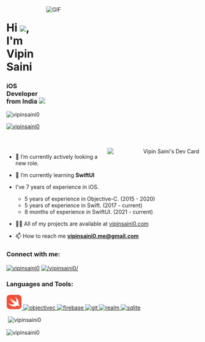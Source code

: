 <img align="right" alt="GIF" src="https://c.tenor.com/2uyENRmiUt0AAAAC/coding.gif?raw=true" width="400" height="256" />
<h1 align="left">Hi <img src="https://media.giphy.com/media/hvRJCLFzcasrR4ia7z/giphy.gif" width="35px">, I'm Vipin Saini</h1>
<h3 align="left">iOS Developer from India <img src="https://c4.wallpaperflare.com/wallpaper/864/174/449/indian-flag-4k-tricolour-flag-national-flag-wallpaper-preview.jpg" width="25px"></h3>
<!-- Twitter -->
<p align="left"> <img src="https://komarev.com/ghpvc/?username=vipinsaini0&label=Profile%20views&color=0e75b6&style=flat" alt="vipinsaini0" /> </p>
 
<p align="left"> <a href="https://twitter.com/vipinsaini0" target="blank"><img src="https://img.shields.io/twitter/follow/vipinsaini0?logo=twitter&style=for-the-badge" alt="vipinsaini0" /></a> </p>
<!-- Dev Card -->
<p align="right">
  <br>  <br> 
<a href="https://app.daily.dev/vipinsaini0"><img align="right" src="https://api.daily.dev/devcards/148808868ff6407fb05e485aaa954169.png?r=euc" width="240" alt="Vipin Saini's Dev Card"/></a>
 </p> 

- 🔭 I’m currently actively looking a new role.

- 🌱 I’m currently learning **SwiftUI**

- I've 7 years of experience in iOS.
  - 5 years of experience in Objective-C. (2015 - 2020)
  - 5 years of experience in Swift. (2017 - current)
  - 8 months of experience in SwiftUI. (2021 - current)

- 👨‍💻 All of my projects are available at [vipinsaini0.com](https://www.vipinsaini0.com/all-projects)

- 📫 How to reach me **vipinsaini0.me@gmail.com**
 
 
<h3 align="left">Connect with me:</h3>
<p align="left">
<a href="https://twitter.com/vipinsaini0" target="blank"><img align="center" src="https://raw.githubusercontent.com/rahuldkjain/github-profile-readme-generator/master/src/images/icons/Social/twitter.svg" alt="vipinsaini0" height="30" width="40" /></a>
<a href="https://linkedin.com/in//vipinsaini0/" target="blank"><img align="center" src="https://raw.githubusercontent.com/rahuldkjain/github-profile-readme-generator/master/src/images/icons/Social/linked-in-alt.svg" alt="/vipinsaini0/" height="30" width="40" /></a> 
</p>

<h3 align="left">Languages and Tools:</h3>
<p align="left">
 <a href="https://developer.apple.com/swift/" target="_blank" rel="noreferrer"> <img src="https://raw.githubusercontent.com/devicons/devicon/master/icons/swift/swift-original.svg" alt="swift" width="40" height="40"/> </a>
  <a href="https://developer.apple.com/library/archive/documentation/Cocoa/Conceptual/ProgrammingWithObjectiveC/Introduction/Introduction.html" target="_blank" rel="noreferrer"> <img src="https://www.vectorlogo.zone/logos/apple_objectivec/apple_objectivec-icon.svg" alt="objectivec" width="40" height="40"/> </a> 
 <a href="https://firebase.google.com/" target="_blank" rel="noreferrer"> <img src="https://www.vectorlogo.zone/logos/firebase/firebase-icon.svg" alt="firebase" width="40" height="40"/> </a>
  <a href="https://git-scm.com/" target="_blank" rel="noreferrer"> <img src="https://www.vectorlogo.zone/logos/git-scm/git-scm-icon.svg" alt="git" width="40" height="40"/> </a> 
   <a href="https://realm.io/" target="_blank" rel="noreferrer"> <img src="https://raw.githubusercontent.com/bestofjs/bestofjs-webui/8665e8c267a0215f3159df28b33c365198101df5/public/logos/realm.svg" alt="realm" width="40" height="40"/> </a>
    <a href="https://www.sqlite.org/" target="_blank" rel="noreferrer"> <img src="https://www.vectorlogo.zone/logos/sqlite/sqlite-icon.svg" alt="sqlite" width="40" height="40"/> </a>
    </p>

<!-- <p><img align="left" src="https://github-readme-stats.vercel.app/api/top-langs?username=vipinsaini0&show_icons=true&locale=en&layout=compact" alt="vipinsaini0" /></p> -->

<p>&nbsp;<img align="center" src="https://github-readme-stats.vercel.app/api?username=vipinsaini0&show_icons=true&locale=en" alt="vipinsaini0" /></p>

<p><img align="center" src="https://github-readme-streak-stats.herokuapp.com/?user=vipinsaini0&" alt="vipinsaini0" /></p>
